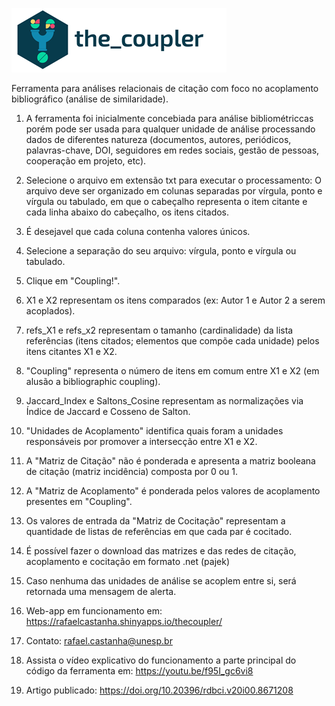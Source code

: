 ![alt text](https://raw.githubusercontent.com/rafaelcastanha/The-Coupler-Shiny-App/main/coupler_git.bmp)

Ferramenta para análises relacionais de citação com foco no acoplamento bibliográfico (análise de similaridade).

1) A ferramenta foi inicialmente concebiada para análise bibliométriccas porém pode ser usada para qualquer unidade de análise processando dados de diferentes natureza (documentos, autores, periódicos, palavras-chave, DOI, seguidores em redes sociais, gestão de pessoas, cooperação em projeto, etc).
2) Selecione o arquivo em extensão txt para executar o processamento: O arquivo deve ser organizado em colunas separadas por vírgula, ponto e vírgula ou tabulado, em que o cabeçalho representa o item citante e cada linha abaixo do cabeçalho, os itens citados.
3) É desejavel que cada coluna contenha valores únicos.
4) Selecione a separação do seu arquivo: vírgula, ponto e vírgula ou tabulado.
5) Clique em "Coupling!".
6) X1 e X2 representam os itens comparados (ex: Autor 1 e Autor 2 a serem acoplados).
7) refs_X1 e refs_x2 representam o tamanho (cardinalidade) da lista referências (itens citados; elementos que compõe cada unidade) pelos itens citantes X1 e X2.
8) "Coupling" representa o número de itens em comum entre X1 e X2 (em alusão a bibliographic coupling).
9) Jaccard_Index e Saltons_Cosine representam as normalizações via Índice de Jaccard e Cosseno de Salton.
10) "Unidades de Acoplamento" identifica quais foram a unidades responsáveis por promover a intersecção entre X1 e X2.
11) A "Matriz de Citação" não é ponderada e apresenta a matriz booleana de citação (matriz incidência) composta por 0 ou 1.
12) A "Matriz de Acoplamento" é ponderada pelos valores de acoplamento presentes em "Coupling".
13) Os valores de entrada da "Matriz de Cocitação" representam a quantidade de listas de referências em que cada par é cocitado.
14) É possível fazer o download das matrizes e das redes de citação, acoplamento e cocitação em formato .net (pajek)
15) Caso nenhuma das unidades de análise se acoplem entre si, será retornada uma mensagem de alerta.
16) Web-app em funcionamento em: https://rafaelcastanha.shinyapps.io/thecoupler/

17) Contato: rafael.castanha@unesp.br

18) Assista o vídeo explicativo do funcionamento a parte principal do código da ferramenta em: https://youtu.be/f95I_gc6vi8

19) Artigo publicado: https://doi.org/10.20396/rdbci.v20i00.8671208
